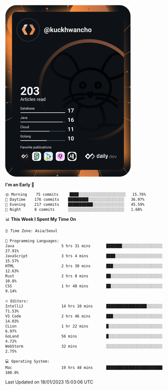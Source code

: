 <a href="https://app.daily.dev/kuckhwancho"><img src="https://github.com/kuckjwi0928/kuckjwi0928/blob/master/devcard.svg" width="400" alt="Kuckjwi Devcard"/></a>

<!--START_SECTION:waka-->
**I'm an Early 🐤** 

```text
🌞 Morning    75 commits     ████░░░░░░░░░░░░░░░░░░░░░   15.76% 
🌆 Daytime    176 commits    █████████░░░░░░░░░░░░░░░░   36.97% 
🌃 Evening    217 commits    ███████████░░░░░░░░░░░░░░   45.59% 
🌙 Night      8 commits      ░░░░░░░░░░░░░░░░░░░░░░░░░   1.68%

```


📊 **This Week I Spent My Time On** 

```text
⌚︎ Time Zone: Asia/Seoul

💬 Programming Languages: 
Java                     5 hrs 31 mins       ███████░░░░░░░░░░░░░░░░░░   27.91% 
JavaScript               3 hrs 4 mins        ████░░░░░░░░░░░░░░░░░░░░░   15.57% 
HTML                     2 hrs 30 mins       ███░░░░░░░░░░░░░░░░░░░░░░   12.63% 
Rust                     2 hrs 8 mins        ██░░░░░░░░░░░░░░░░░░░░░░░   10.8% 
CSS                      1 hr 48 mins        ██░░░░░░░░░░░░░░░░░░░░░░░   9.14%

🔥 Editors: 
IntelliJ                 14 hrs 10 mins      ██████████████████░░░░░░░   71.53% 
VS Code                  2 hrs 46 mins       ███░░░░░░░░░░░░░░░░░░░░░░   14.03% 
CLion                    1 hr 22 mins        █░░░░░░░░░░░░░░░░░░░░░░░░   6.97% 
GoLand                   56 mins             █░░░░░░░░░░░░░░░░░░░░░░░░   4.72% 
WebStorm                 32 mins             ░░░░░░░░░░░░░░░░░░░░░░░░░   2.75%

💻 Operating System: 
Mac                      19 hrs 48 mins      █████████████████████████   100.0%

```


 Last Updated on 18/01/2023 15:03:06 UTC
<!--END_SECTION:waka-->
